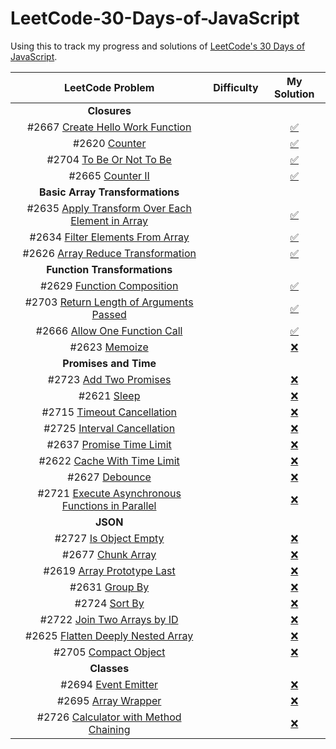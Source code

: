 # LeetCode-30-Days-of-JavaScript
Using this to track my progress and solutions of [LeetCode's 30 Days of JavaScript](https://leetcode.com/studyplan/30-days-of-javascript/).

<!--
Problem Template
#XXX [ProblemName](URL)

Badges:
![<Easy Badge>](https://img.shields.io/badge/-Easy-green)
![<Medium Badge>](https://img.shields.io/badge/-Medium-yellow)
![<Hard Badge>](https://img.shields.io/badge/-Hard-red)

Check Mark
[:white_check_mark:]()

 -->
| LeetCode Problem | Difficulty | My Solution |
| :---: | :---: | :---: |
| __Closures__ |
| #2667 [Create Hello Work Function](https://leetcode.com/problems/create-hello-world-function/) | ![<Easy Badge>](https://img.shields.io/badge/-Easy-green) |[:white_check_mark:](/solutions/closures/create-hello-word-function.js) |
| #2620 [Counter](https://leetcode.com/problems/counter/) | ![<Easy Badge>](https://img.shields.io/badge/-Easy-green) | [:white_check_mark:](/solutions/closures/counter.js) |
| #2704 [To Be Or Not To Be](https://leetcode.com/problems/to-be-or-not-to-be/) | ![<Easy Badge>](https://img.shields.io/badge/-Easy-green) | [:white_check_mark:](/solutions/closures/to-be-or-not-to-be.js) |
| #2665 [Counter II](https://leetcode.com/problems/counter-ii/) | ![<Easy Badge>](https://img.shields.io/badge/-Easy-green) | [:white_check_mark:](/solutions/closures/counter-ii.js) |
| __Basic Array Transformations__ |
| #2635 [Apply Transform Over Each Element in Array](https://leetcode.com/problems/apply-transform-over-each-element-in-array/) | ![<Easy Badge>](https://img.shields.io/badge/-Easy-green) |[:white_check_mark:](/solutions/basic-array-transformations/apply-transform-over-each-element-in-array.js) |
| #2634 [Filter Elements From Array](https://leetcode.com/problems/filter-elements-from-array/) | ![<Easy Badge>](https://img.shields.io/badge/-Easy-green) |[:white_check_mark:](/solutions/basic-array-transformations/filter-elements-from-array.js) |
| #2626 [Array Reduce Transformation](https://leetcode.com/problems/array-reduce-transformation/) | ![<Easy Badge>](https://img.shields.io/badge/-Easy-green) |[:white_check_mark:](/solutions/basic-array-transformations/array-reduce-transformation.js) |
| __Function Transformations__ |
| #2629 [Function Composition](https://leetcode.com/problems/function-composition/) | ![<Easy Badge>](https://img.shields.io/badge/-Easy-green) |[:white_check_mark:](/solutions/function-transformations/function-composition.js) |
| #2703 [Return Length of Arguments Passed](https://leetcode.com/problems/return-length-of-arguments-passed) | ![<Easy Badge>](https://img.shields.io/badge/-Easy-green) |[:white_check_mark:](/solutions/function-transformations/return-length-of-arguments-passed.js) |
| #2666 [Allow One Function Call](https://leetcode.com/problems/allow-one-function-call/) | ![<Easy Badge>](https://img.shields.io/badge/-Easy-green) |[:white_check_mark:](/solutions/function-transformations/allow-one-function-call.js) |
| #2623 [Memoize](https://leetcode.com/problems/memoize/) | ![<Medium Badge>](https://img.shields.io/badge/-Medium-yellow) |[:x:](/solutions/function-transformations/memoize.js) |
| __Promises and Time__ |
| #2723 [Add Two Promises](https://leetcode.com/problems/add-two-promises/) | ![<Easy Badge>](https://img.shields.io/badge/-Easy-green) |[:x:  ](/solutions/promises-and-time/add-two-promises.js) |
| #2621 [Sleep](https://leetcode.com/problems/sleep/) | ![<Easy Badge>](https://img.shields.io/badge/-Easy-green) |[:x:  ](/solutions/promises-and-time/sleep.js) |
| #2715 [Timeout Cancellation](https://leetcode.com/problems/timeout-cancellation/) | ![<Easy Badge>](https://img.shields.io/badge/-Easy-green) |[:x:  ](/solutions/promises-and-time/timeout-cancellation.js) |
| #2725 [Interval Cancellation](https://leetcode.com/problems/interval-cancellation/) | ![<Easy Badge>](https://img.shields.io/badge/-Easy-green) |[:x:  ](/solutions/promises-and-time/interval-cancellation.js) |
| #2637 [Promise Time Limit](https://leetcode.com/problems/promise-time-limit/) | ![<Medium Badge>](https://img.shields.io/badge/-Medium-yellow) |[:x:](/solutions/promises-and-time/promise-time-limit.js) |
| #2622 [Cache With Time Limit](https://leetcode.com/problems/cache-with-time-limit/) | ![<Medium Badge>](https://img.shields.io/badge/-Medium-yellow) |[:x:](/solutions/promises-and-time/cache-with-time-limit.js) |
| #2627 [Debounce](https://leetcode.com/problems/debounce/) | ![<Medium Badge>](https://img.shields.io/badge/-Medium-yellow) |[:x:](/solutions/promises-and-time/debounce.js) |
| #2721 [Execute Asynchronous Functions in Parallel](https://leetcode.com/problems/execute-asynchronous-functions-in-parallel/) | ![<Medium Badge>](https://img.shields.io/badge/-Medium-yellow) |[:x:](/solutions/promises-and-time/execute-asynchronous-functions-in-parallel.js) |
| __JSON__ |
| #2727 [Is Object Empty](https://leetcode.com/problems/is-object-empty/) | ![<Easy Badge>](https://img.shields.io/badge/-Easy-green) |[:x:  ](/solutions/json/is-object-empty.js) |
| #2677 [Chunk Array](https://leetcode.com/problems/chunk-array/) | ![<Easy Badge>](https://img.shields.io/badge/-Easy-green) |[:x:  ](/solutions/json/chunk-array.js) |
| #2619 [Array Prototype Last](https://leetcode.com/problems/array-prototype-last/) | ![<Easy Badge>](https://img.shields.io/badge/-Easy-green) |[:x:  ](/solutions/json/array-prototype-last.js) |
| #2631 [Group By](https://leetcode.com/problems/group-by/) | ![<Medium Badge>](https://img.shields.io/badge/-Medium-yellow) |[:x:](/solutions/json/group-by.js) |
| #2724 [Sort By](https://leetcode.com/problems/sort-by/) | ![<Easy Badge>](https://img.shields.io/badge/-Easy-green) |[:x:  ](/solutions/json/sort-by.js) |
| #2722 [Join Two Arrays by ID](https://leetcode.com/problems/join-two-arrays-by-id/) | ![<Medium Badge>](https://img.shields.io/badge/-Medium-yellow) |[:x:](/solutions/json/join-two-arrays-by-id.js) |
| #2625 [Flatten Deeply Nested Array](https://leetcode.com/problems/flatten-deeply-nested-array/) | ![<Medium Badge>](https://img.shields.io/badge/-Medium-yellow) |[:x:](/solutions/json/flatten-deeply-nested-array.js) |
| #2705 [Compact Object](https://leetcode.com/problems/compact-object/) | ![<Medium Badge>](https://img.shields.io/badge/-Medium-yellow) |[:x:](/solutions/json/compact-object.js) |
| __Classes__ |
| #2694 [Event Emitter](https://leetcode.com/problems/event-emitter/) | ![<Medium Badge>](https://img.shields.io/badge/-Medium-yellow) |[:x:](/solutions/classes/event-emitter.js) |
| #2695 [Array Wrapper](https://leetcode.com/problems/array-wrapper/) | ![<Easy Badge>](https://img.shields.io/badge/-Easy-green) |[:x:](/solutions/classes/array-wrapper.js) |
| #2726 [Calculator with Method Chaining](https://leetcode.com/problems/calculator-with-method-chaining/) | ![<Easy Badge>](https://img.shields.io/badge/-Easy-green) |[:x:](/solutions/classes/calculator-with-method-chaining.js) |

